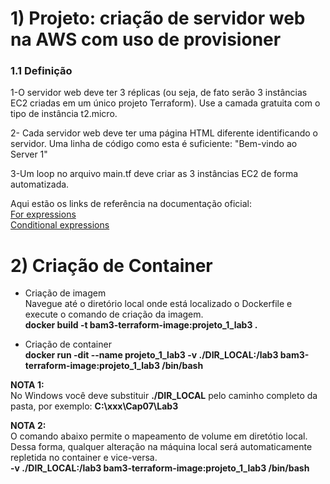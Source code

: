 # 1) Projeto: criação de servidor web na AWS com uso de provisioner
### 1.1 Definição


 1-O servidor web deve ter 3 réplicas (ou seja, de fato serão 3 instâncias EC2 criadas em um único projeto Terraform). Use a camada gratuita com o tipo de instância t2.micro. 
 
 2- Cada servidor web deve ter uma página HTML diferente identificando o servidor. Uma linha de código como esta é suficiente: "Bem-vindo ao Server 1"
 
 3-Um  loop  no  arquivo  main.tf  deve  criar  as  3  instâncias  EC2  de  forma  automatizada. 

  
 
 Aqui estão os links de referência na documentação oficial: \
 [For expressions](https://developer.hashicorp.com/terraform/language/expressions/for) \
[Conditional expressions](https://developer.hashicorp.com/terraform/language/expressions/conditionals)

# 2) Criação de Container
- Criação de imagem  
Navegue até o diretório local onde está localizado o Dockerfile e execute o comando de criação da imagem. \
__docker build -t bam3-terraform-image:projeto_1_lab3 .__

- Criação de container \
__docker run -dit --name projeto_1_lab3 -v ./DIR_LOCAL:/lab3 bam3-terraform-image:projeto_1_lab3 /bin/bash__

__NOTA 1:__ \
No Windows você deve substituir __./DIR_LOCAL__ pelo caminho completo da pasta, por exemplo: __C:\xxx\Cap07\Lab3__

__NOTA 2:__ \
O comando abaixo permite o mapeamento de volume em diretótio local.  Dessa forma, qualquer alteração na máquina local será automaticamente repletida no container e vice-versa. \
__-v ./DIR_LOCAL:/lab3 bam3-terraform-image:projeto_1_lab3 /bin/bash__

